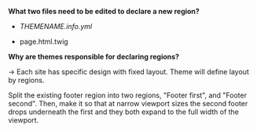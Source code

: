 **What two files need to be edited to declare a new region?**

* _THEMENAME.info.yml_

* page.html.twig

**Why are themes responsible for declaring regions?**

-&gt; Each site has specific design with fixed layout. Theme will define layout by regions.

Split the existing footer region into two regions, "Footer first", and "Footer second". Then, make it so that at narrow viewport sizes the second footer drops underneath the first and they both expand to the full width of the viewport.

